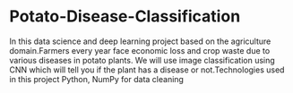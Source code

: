 # Potato-Disease-Classification
In this data science and deep learning project based on the agriculture domain.Farmers every year face economic loss and crop waste due to various diseases in potato plants. We will use image classification using CNN which will tell you if the plant has a disease or not.Technologies used in this project Python, NumPy for data cleaning
